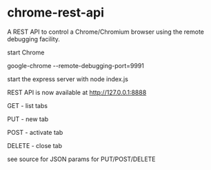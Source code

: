# chrome-rest-api

A REST API to control a Chrome/Chromium browser using the remote debugging facility.

start Chrome

google-chrome --remote-debugging-port=9991

start the express server with node index.js 

REST API is now available at http://127.0.0.1:8888

GET - list tabs

PUT - new tab

POST - activate tab

DELETE - close tab


see source for JSON params for PUT/POST/DELETE
